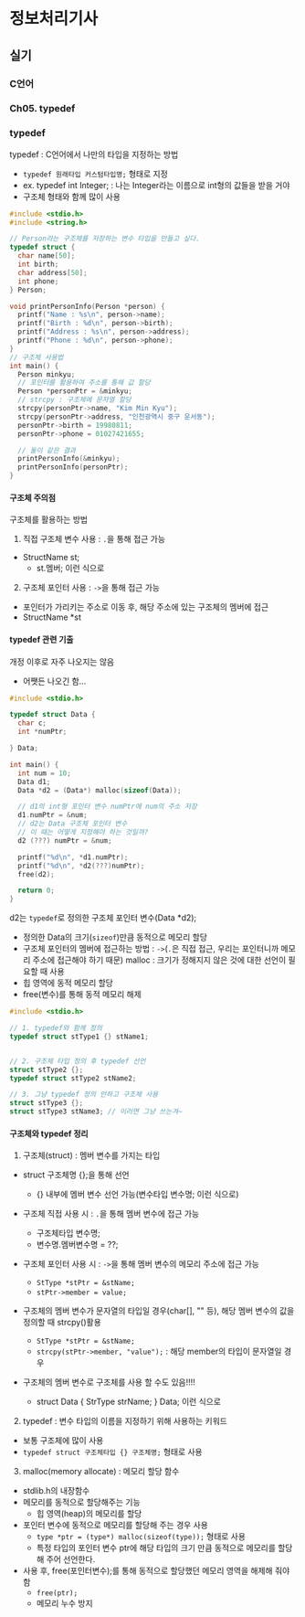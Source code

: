 # 정보처리기사

## 실기

### C언어

### Ch05. typedef

### typedef

typedef : C언어에서 나만의 타입을 지정하는 방법

- `typedef 원래타입 커스텀타입명;` 형태로 지정
- ex. typedef int Integer; : 나는 Integer라는 이름으로 int형의 값들을 받을 거야
- 구조체 형태와 함께 많이 사용

```c
#include <stdio.h>
#include <string.h>

// Person라는 구조체를 저장하는 변수 타입을 만들고 싶다.
typedef struct {
  char name[50];
  int birth;
  char address[50];
  int phone;
} Person;

void printPersonInfo(Person *person) {
  printf("Name : %s\n", person->name);
  printf("Birth : %d\n", person->birth);
  printf("Address : %s\n", person->address);
  printf("Phone : %d\n", person->phone);
}
// 구조체 사용법
int main() {
  Person minkyu;
  // 포인터를 활용하여 주소를 통해 값 할당
  Person *personPtr = &minkyu;
  // strcpy : 구조체에 문자열 할당
  strcpy(personPtr->name, "Kim Min Kyu");
  strcpy(personPtr->address, "인천광역시 중구 운서동");
  personPtr->birth = 19980811;
  personPtr->phone = 01027421655;

  // 둘이 같은 결과
  printPersonInfo(&minkyu);
  printPersonInfo(personPtr);
}
```

#### 구조체 주의점

구조체를 활용하는 방법

1. 직접 구조체 변수 사용 : `.`을 통해 접근 가능

- StructName st;
  - st.멤버; 이런 식으로

2. 구조체 포인터 사용 : `->`을 통해 접근 가능

- 포인터가 가리키는 주소로 이동 후, 해당 주소에 있는 구조체의 멤버에 접근
- StructName \*st

#### typedef 관련 기출

개정 이후로 자주 나오지는 않음

- 어쨋든 나오긴 함...

```c
#include <stdio.h>

typedef struct Data {
  char c;
  int *numPtr;

} Data;

int main() {
  int num = 10;
  Data d1;
  Data *d2 = (Data*) malloc(sizeof(Data));

  // d1의 int형 포인터 변수 numPtr에 num의 주소 저장
  d1.numPtr = &num;
  // d2는 Data 구조체 포인터 변수
  // 이 때는 어떻게 지정해야 하는 것일까?
  d2 (???) numPtr = &num;

  printf("%d\n", *d1.numPtr);
  printf("%d\n", *d2(???)numPtr);
  free(d2);

  return 0;
}
```

d2는 `typedef`로 정의한 구조체 포인터 변수(Data \*d2);

- 정의한 Data의 크기(`sizeof`)만큼 동적으로 메모리 할당
- 구조체 포인터의 멤버에 접근하는 방법 : `->`(`.`은 직접 접근, 우리는 포인터니까 메모리 주소에 접근해야 하기 때문)
  malloc : 크기가 정해지지 않은 것에 대한 선언이 필요할 때 사용
- 힙 영역에 동적 메모리 할당
- free(변수)를 통해 동적 메모리 해제

<!--
typedef 활용 방법

1. typedef struct 구조체타입 {} 구조체명;

2. struct 구조체타입 {};
- typedef struct 구조체명 구조체타입
-->

```c
#include <stdio.h>

// 1. typedef와 함께 정의
typedef struct stType1 {} stName1;


// 2. 구조체 타입 정의 후 typedef 선언
struct stType2 {};
typedef struct stType2 stName2;

// 3. 그냥 typedef 정의 안하고 구조체 사용
struct stType3 {};
struct stType3 stName3; // 이러면 그냥 쓰는겨~
```

#### 구조체와 typedef 정리

1. 구조체(struct) : 멤버 변수를 가지는 타입

- struct 구조체명 {};을 통해 선언
  - {} 내부에 멤버 변수 선언 가능(변수타입 변수명; 이런 식으로)
- 구조체 직접 사용 시 : `.`을 통해 멤버 변수에 접근 가능
  - 구조체타입 변수명;
  - 변수명.멤버변수명 = ??;
- 구조체 포인터 사용 시 : `->`을 통해 멤버 변수의 메모리 주소에 접근 가능

  - `StType *stPtr = &stName;`
  - `stPtr->member = value;`

- 구조체의 멤버 변수가 문자열의 타입일 경우(char[], "" 등), 해당 멤버 변수의 값을 정의할 때 strcpy()활용

  - `StType *stPtr = &stName;`
  - `strcpy(stPtr->member, "value");` : 해당 member의 타입이 문자열일 경우

- 구조체의 멤버 변수로 구조체를 사용 할 수도 있음!!!!
  - struct Data { StrType strName; } Data; 이런 식으로

2. typedef : 변수 타입의 이름을 지정하기 위해 사용하는 키워드

- 보통 구조체에 많이 사용
- `typedef struct 구조체타입 {} 구조체명;` 형태로 사용

3. malloc(memory allocate) : 메모리 할당 함수

- stdlib.h의 내장함수
- 메모리를 동적으로 할당해주는 기능
  - 힙 영역(heap)의 메모리를 할당
- 포인터 변수에 동적으로 메모리를 할당해 주는 경우 사용
  - `type *ptr = (type*) malloc(sizeof(type));` 형태로 사용
  - 특정 타입의 포인터 변수 ptr에 해당 타입의 크기 만큼 동적으로 메모리를 할당해 주어 선언한다.
- 사용 후, free(포인터변수);를 통해 동적으로 할당했던 메모리 영역을 해제해 줘야 함
  - `free(ptr);`
  - 메모리 누수 방지
